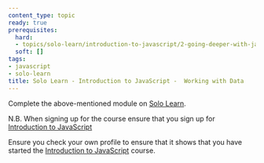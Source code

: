 ```yaml
---
content_type: topic
ready: true
prerequisites:
  hard:
  - topics/solo-learn/introduction-to-javascript/2-going-deeper-with-javascript
  soft: []
tags:
- javascript
- solo-learn
title: Solo Learn - Introduction to JavaScript -  Working with Data
---
```


Complete the above-mentioned module on [Solo Learn](https://www.sololearn.com/en/learn).

N.B. When signing up for the course ensure that you sign up for [Introduction to JavaScript](https://www.sololearn.com/en/learn/courses/javascript-introduction)

Ensure you check your own profile to ensure that it shows that you have started the [Introduction to JavaScript](https://www.sololearn.com/en/learn/courses/javascript-introduction) course.
